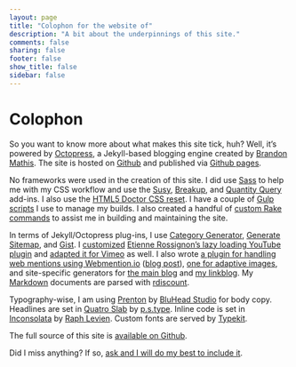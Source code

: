 ```yaml
---
layout: page
title: "Colophon for the website of"
description: "A bit about the underpinnings of this site."
comments: false
sharing: false
footer: false
show_title: false
sidebar: false
---
```


# Colophon

So you want to know more about what makes this site tick, huh? Well, it’s powered by [Octopress](http://octopress.org/), a Jekyll-based blogging engine created by [Brandon Mathis](http://twitter.com/imathis). The site is hosted on [Github](https://github.com) and published via [Github pages](https://pages.github.com/).

No frameworks were used in the creation of this site. I did use [Sass](http://sass-lang.com/) to help me with my CSS workflow and use the [Susy](http://susy.oddbird.net/), [Breakup](https://github.com/BPScott/breakup), and [Quantity Query](https://github.com/danielguillan/quantity-queries) add-ins. I also use the [HTML5 Doctor CSS reset](http://html5doctor.com/html-5-reset-stylesheet/). I have a couple of [Gulp scripts](https://github.com/aarongustafson/aarongustafson.github.io/tree/source/gulp) I use to manage my builds. I also created a handful of [custom Rake commands](https://github.com/aarongustafson/aarongustafson.github.io/blob/source/Rakefile#L412) to assist me in building and maintaining the site.

In terms of Jekyll/Octopress plug-ins, I use [Category Generator](https://github.com/imathis/octopress/blob/master/plugins/category_generator.rb), [Generate Sitemap](https://github.com/recurser/jekyll-plugins/blob/master/generate_sitemap.rb), and [Gist](https://gist.github.com/1027674). I [customized](https://github.com/aarongustafson/aarongustafson.github.io/blob/source/plugins/youtube.rb) [Etienne Rossignon’s lazy loading YouTube plugin](https://github.com/erossignon/jekyll-youtube-lazyloading) and [adapted it for Vimeo](https://github.com/aarongustafson/aarongustafson.github.io/blob/source/plugins/vimeo.rb) as well. I also wrote [a plugin for handling web mentions using Webmention.io](https://github.com/aarongustafson/jekyll-webmention_io) ([blog post](/notebook/enabling-webmentions-in-jekyll/)), [one for adaptive images](https://github.com/aarongustafson/jekyll-adaptive-image), and site-specific generators for [the main blog](https://github.com/aarongustafson/aarongustafson.github.io/blob/source/plugins/notebook_generator.rb) and [my linkblog](https://github.com/aarongustafson/aarongustafson.github.io/blob/source/plugins/octopress_filters.rb). My [Markdown](http://daringfireball.net/projects/markdown/syntax) documents are parsed with [rdiscount](https://github.com/davidfstr/rdiscount).

Typography-wise, I am using [Prenton](https://typekit.com/fonts/prenton) by [BluHead Studio](http://new.myfonts.com/foundry/BluHead_Studio/) for body copy. Headlines are set in [Quatro Slab](https://typekit.com/fonts/quatro-slab) by [p.s.type](http://cargocollective.com/pstype). Inline code is set in [Inconsolata](https://typekit.com/fonts/inconsolata) by [Raph Levien](http://www.levien.com/). Custom fonts are served by [Typekit](https://typekit.com).

The full source of this site is [available on Github](https://github.com/aarongustafson/aarongustafson.github.io/tree/source).

Did I miss anything? If so, [ask and I will do my best to include it](/contact/).